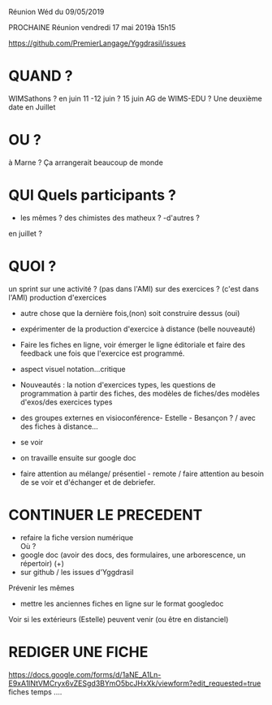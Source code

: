 
Réunion Wéd du 09/05/2019

PROCHAINE Réunion vendredi  17 mai 2019à 15h15

https://github.com/PremierLangage/Yggdrasil/issues



# QUAND ?
WIMSathons ?  en juin 11 -12 juin ?  15 juin AG de WIMS-EDU ? 
Une deuxième date en Juillet 

# OU ? 
à Marne ? Ça arrangerait beaucoup de monde


# QUI Quels participants ? 
- les mêmes ? des chimistes des matheux ? 
-d'autres ? 

en juillet ? 

# QUOI ? 
 un sprint sur une activité ? (pas dans l'AMI)
 sur des exercices ? (c'est dans l'AMI)  production d'exercices 
- autre chose que la dernière fois,(non) soit construire dessus (oui)
- expérimenter de la production d'exercice à distance (belle nouveauté)
- Faire les fiches en ligne, voir émerger le ligne éditoriale et faire des  feedback une fois que l'exercice est programmé.
- aspect visuel notation...critique

- Nouveautés : la notion d'exercices types,  les questions de programmation à partir des fiches, des modèles de fiches/des modèles d'exos/des exercices types

- des groupes externes en visioconférence- Estelle - Besançon ? / avec des fiches 
à distance...
- se voir 
- on travaille ensuite sur google doc
- faire attention au mélange/ présentiel - remote / faire attention au besoin de se voir et d'échanger et de debriefer.
 
 # CONTINUER LE PRECEDENT 
 - refaire la fiche version numérique  
 Où ? 
 - google doc (avoir des docs, des formulaires, une arborescence, un répertoir) (+)
 - sur github / les issues d'Yggdrasil  
 
 Prévenir les mêmes 
 - mettre les anciennes fiches en ligne sur le format googledoc
 
Voir si les extérieurs (Estelle) peuvent venir (ou être en distanciel)

# REDIGER UNE FICHE
https://docs.google.com/forms/d/1aNE_A1Ln-E9xA1lNtVMCryx6vZESgd3BYmO5bcJHxXk/viewform?edit_requested=true
fiches temps ....  
